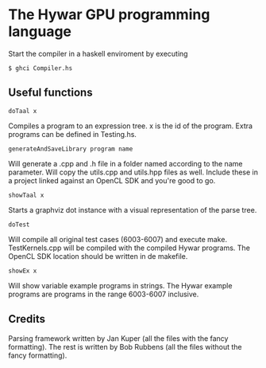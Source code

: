 # The Hywar GPU programming language

Start the compiler in a haskell enviroment by executing

```
$ ghci Compiler.hs
```

## Useful functions

```
doTaal x
```
Compiles a program to an expression tree. x is the id of the program. Extra programs can be defined in Testing.hs.

```
generateAndSaveLibrary program name
```
Will generate a .cpp and .h file in a folder named according to the name parameter. Will copy the utils.cpp and utils.hpp files as well. Include these in a project linked against an OpenCL SDK and you're good to go.

```
showTaal x
```
Starts a graphviz dot instance with a visual representation of the parse tree.

```
doTest
```
Will compile all original test cases (6003-6007) and execute make. TestKernels.cpp will be compiled with the compiled Hywar programs. The OpenCL SDK location should be written in de makefile.

```
showEx x
```
Will show variable example programs in strings. The Hywar example programs are programs in the range 6003-6007 inclusive.

## Credits
Parsing framework written by Jan Kuper (all the files with the fancy formatting).
The rest is written by Bob Rubbens (all the files without the fancy formatting).

